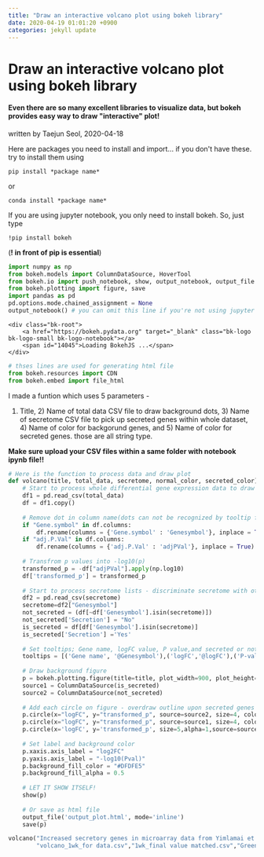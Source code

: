 ```yaml
---
title: "Draw an interactive volcano plot using bokeh library"
date: 2020-04-19 01:01:20 +0900
categories: jekyll update
---
```


# Draw an interactive volcano plot using bokeh library


#### Even there are so many excellent libraries to visualize data, but bokeh provides easy way to draw **"interactive"** plot!

written by Taejun Seol, 2020-04-18

Here are packages you need to install and import... if you don't have these. try to install them using 

    pip install *package name*

or

    conda install *package name*

If you are using jupyter notebook, you only need to install bokeh. So, just type

    !pip install bokeh

(**! in front of pip is essential**)


```python
import numpy as np
from bokeh.models import ColumnDataSource, HoverTool
from bokeh.io import push_notebook, show, output_notebook, output_file
from bokeh.plotting import figure, save
import pandas as pd
pd.options.mode.chained_assignment = None
output_notebook() # you can omit this line if you're not using jupyter notebook
```



    <div class="bk-root">
        <a href="https://bokeh.pydata.org" target="_blank" class="bk-logo bk-logo-small bk-logo-notebook"></a>
        <span id="14045">Loading BokehJS ...</span>
    </div>





```python
# thses lines are used for generating html file
from bokeh.resources import CDN
from bokeh.embed import file_html
```

 I made a funtion which uses 5 parameters - 

1) Title, 2) Name of total data CSV file to draw background dots, 3) Name of secretome CSV file to pick up secreted genes within whole dataset, 4) Name of color for backgorund genes, and 5) Name of color for secreted genes. those are all string type.

**Make sure upload your CSV files within a same folder with notebook ipynb file!!**


```python
# Here is the function to process data and draw plot
def volcano(title, total_data, secretome, normal_color, secreted_color):
    # Start to process whole differential gene expression data to draw plot
    df1 = pd.read_csv(total_data)
    df = df1.copy()
    
    # Remove dot in column name(dots can not be recognized by tooltip functions)
    if "Gene.symbol" in df.columns:
        df.rename(columns = {'Gene.symbol' : 'Genesymbol'}, inplace = True)
    if "adj.P.Val" in df.columns:
        df.rename(columns = {'adj.P.Val' : 'adjPVal'}, inplace = True)
    
    # Transfrom p values into -log10(p)                        
    transformed_p = -df["adjPVal"].apply(np.log10)
    df['transformed_p'] = transformed_p
    
    # Start to process secretome lists - discriminate secretome with others                   
    df2 = pd.read_csv(secretome)
    secretome=df2["Genesymbol"]                   
    not_secreted = (df[~df['Genesymbol'].isin(secretome)])
    not_secreted['Secretion'] = "No"
    is_secreted = df[df['Genesymbol'].isin(secretome)]
    is_secreted['Secretion'] ='Yes'
    
    # Set tooltips; Gene name, logFC value, P value,and secreted or not.                         
    tooltips = [('Gene name', '@Genesymbol'),('logFC','@logFC'),('P-value','@adjPVal'),('Secretion?','@Secretion')]
    
    # Draw background figure                        
    p = bokeh.plotting.figure(title=title, plot_width=900, plot_height=900, tooltips=tooltips)
    source1 = ColumnDataSource(is_secreted)
    source2 = ColumnDataSource(not_secreted)
    
    # Add each circle on figure - overdraw outline upon secreted genes                         
    p.circle(x="logFC", y="transformed_p", source=source2, size=4, color=normal_color, alpha=0.5)
    p.circle(x="logFC", y="transformed_p", source=source1, size=4, color=secreted_color, alpha=0.5)
    p.circle(x='logFC', y='transformed_p', size=5,alpha=1,source=source1, color='black', fill_color=None, name='outlines')
                             
    # Set label and background color
    p.xaxis.axis_label = "log2FC"
    p.yaxis.axis_label = "-log10(Pval)"
    p.background_fill_color = "#DFDFE5"
    p.background_fill_alpha = 0.5
    
    # LET IT SHOW ITSELF!                         
    show(p)
    
    # Or save as html file
    output_file('output_plot.html', mode='inline')
    save(p)
```


```python
volcano("Increased secretory genes in microarray data from Yimlamai et al. (2009), Cell",
        "volcano_1wk_for data.csv","1wk_final value matched.csv","Green","Red")
```








  <div class="bk-root" id="0097d84b-cdc6-4e7d-9712-bff77389a354" data-root-id="14190"></div>






```python

```
